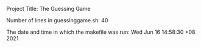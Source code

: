 Project Title: The Guessing Game

Number of lines in guessinggame.sh: 40

The date and time in which the makefile was run: Wed Jun 16 14:58:30 +08 2021
